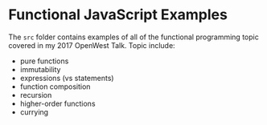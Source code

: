 # Functional JavaScript Examples

The `src` folder contains examples of all of the functional programming topic covered in my 2017 OpenWest Talk. Topic include:

* pure functions
* immutability
* expressions (vs statements)
* function composition
* recursion
* higher-order functions
* currying

